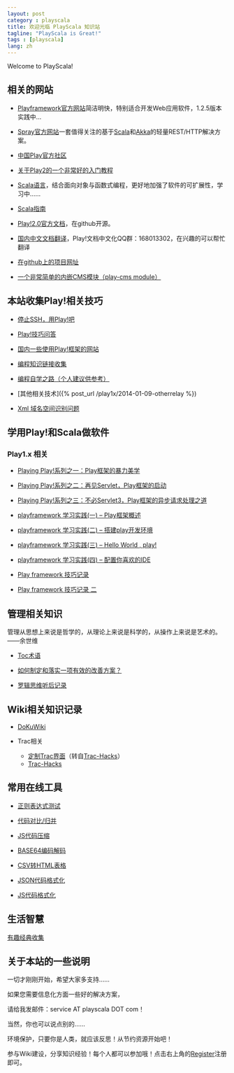 ```yaml
---
layout: post
category : playscala
title: 欢迎光临 PlayScala 知识站
tagline: "PlayScala is Great!"
tags : [playscala]
lang: zh
---
```


Welcome to PlayScala!

## 相关的网站

*  [Playframework官方网站](http://www.playframework.com)简洁明快，特别适合开发Web应用软件，1.2.5版本实践中…

*  [Spray官方网站](http://spray.io/)一套值得关注的基于[Scala](http://www.scala-lang.org/)和[Akka](http://akka.io/)的轻量REST/HTTP解决方案。

*  [中国Play官方社区](http://www.oopsplay.org)

*  [关于Play2的一个非常好的入门教程](http://cn.tanshuai.com/a/getting-started-scala-play)

*  [Scala语言](http://www.scala-lang.org/)，结合面向对象与函数式编程，更好地加强了软件的可扩展性，学习中……

*  [Scala指南](http://zh.scala-tour.com/#/welcome)

*  [Play!2.0官方文档](https///github.com/playframework/play20/wiki)，在github开源。

*  [国内中文文档翻译](http://play-framework.herokuapp.com/)，Play!文档中文化QQ群：168013302，在兴趣的可以帮忙翻译

*  [在github上的项目网址](https///github.com/hotplay/playframework-document-cn)

*  [一个非常简单的内嵌CMS模块（play-cms module）](http://code.google.com/p/play-cms/)
## 本站收集Play!相关技巧

*  [停止SSH，用Play!吧](playscala/StopSSHGoPlay)

*  [Play!技巧问答](playscala/PlayQAIndex)

*  [国内一些使用Play!框架的网站](playscala/PlayWebSites)

*  [编程知识链接收集](playscala/DevLinks)

*  [编程自学之路（个人建议供参考）](playscala/LearnSelf)

*  [其他相关技术]({% post_url /play1x/2014-01-09-otherrelay %})

*  [Xml 域名空间识别问题](playscala/xmlAwareNameSpace)
## 学用Play!和Scala做软件

### Play1.x 相关


*  [Playing Play!系列之一：Play框架的暴力美学](http://liuu.iteye.com/blog/599129)

*  [Playing Play!系列之二：再见Servlet，Play框架的启动](http://liuu.iteye.com/blog/629586)

*  [Playing Play!系列之三：不必Servlet3，Play框架的异步请求处理之道](http://liuu.iteye.com/blog/679437)

*  [playframework 学习实践(一) – Play框架概述](http://moshihao.com/?p=350)

*  [playframework 学习实践(二) – 搭建play开发环境](http://moshihao.com/?p=359)

*  [playframework 学习实践(三) – Hello World , play!](http://moshihao.com/?p=388)

*  [playframework 学习实践(四) – 配置你喜欢的IDE](http://moshihao.com/?p=399)

*  [Play framework 技巧记录](http://wind13.blog.163.com/blog/static/2482349201010171145628/)

*  [Play framework 技巧记录 二](http://wind13.blog.163.com/blog/static/248234920114462120998/)
## 管理相关知识

管理从思想上来说是哲学的，从理论上来说是科学的，从操作上来说是艺术的。——余世维

*  [Toc术语](toc/TocTerm)

*  [如何制定和落实一项有效的改善方案？](toc/BetterPlan)

*  [罗辑思维听后记录](manage/LuoJiSiWei)
## Wiki相关知识记录

*  [DoKuWiki](wiki/dokuwiki)

*  Trac相关
    * [定制Trac界面](wiki/TracIndex/TracInterfaceCustomization)（转自[Trac-Hacks](http://trac-hacks.org/)）
    * [Trac-Hacks](http://trac-hacks.org/)
## 常用在线工具

*  [正则表达式测试](http://tool.oschina.net/regex)

*  [代码对比/归并](http://tool.oschina.net/diff)

*  [JS代码压缩](http://tool.oschina.net/jscompress)

*  [BASE64编码解码](http://tool.oschina.net/encrypt?type=3)

*  [CSV转HTML表格](http://tool.oschina.net/csv2tb)

*  [JSON代码格式化](http://tool.oschina.net/codeformat/json)

*  [JS代码格式化](http://tool.oschina.net/codeformat/js)
## 生活智慧

[有趣经典收集](wiki/FunnyClassic)
## 关于本站的一些说明

一切才刚刚开始，希望大家多支持……

如果您需要信息化方面一些好的解决方案，

请给我发邮件：service AT playscala DOT com！

当然，你也可以说点别的……

环境保护，只要你是人类，就应该反思！从节约资源开始吧！

参与Wiki建设，分享知识经验！每个人都可以参加哦！点击右上角的[Register](http://www.playscala.com/wiki.php?id=start&do=register)注册即可。
